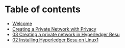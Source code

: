 # Table of contents

* [Welcome](README.md)
* [Creating a Private Network with Privacy](creating-a-private-network-with-privacy.md)
* [03 Creating a private network in Hyperledger Besu](03-creating-a-private-network-in-hyperledger-besu.md)
* [02 Installing Hyperledger Besu on Linux1](01-installing-hyperledger-besu-on-linux.md)


